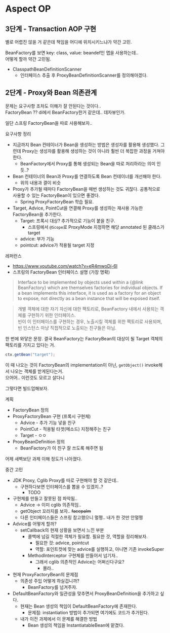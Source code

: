 # Aspect OP

## 3단계 - Transaction AOP 구현

별로 어렵진 않을 거 같은데 책임을 어디에 위치시키느냐가 약간 고민.  

BeanFactory를 보면 key: class, value: beandef인 맵을 사용하는데..  
어떻게 할까 약간 고민됨.  

- ClasspathBeanDefinitionScanner
    - 인터페이스 추출 후 ProxyBeanDefinitionScanner를 정의해야겠다.   


## 2단계 - Proxy와 Bean 의존관계

문제는 요구사항 조차도 이해가 잘 안된다는 것이다..  
FactoryBean ?? di에서 BeanFactory한거 같은데.. 데자뷰인가.  

일단 스프링 FactoryBean을 따로 사용해보자..  

요구사항 정리

- 지금까지 Bean 컨테이너가 Bean을 생성하는 방법은 생성자를 활용해 생성했다. 그런데 Proxy는 생성자를 활용해 생성하는 것이 아니라 훨씬 더 복잡한 과정을 거쳐야 한다.
    - BeanFactory에서 Proxy를 통해 생성되는 Bean을 따로 처리하라는 의미 인듯..?
- Bean 컨테이너의 Bean과 Proxy를 연결하도록 Bean 컨테이너를 개선해야 한다.
    - 위의 내용과 결이 비슷
- Proxy가 추가될 때마다 FactoryBean을 매번 생성하는 것도 귀찮다. 공통적으로 사용할 수 있는 FactoryBean이 있으면 좋겠다.
    - Spring ProxyFactoryBean 학습 필요.  
- Target, Advice, PointCut을 연결해 Proxy를 생성하는 재사용 가능한 FactoryBean을 추가한다.
    - Target: 프록시 대상? 추가적으로 기능이 붙을 친구.  
        - 스프링에서 `@Scope`로 ProxyMode 지정하면 해당 annotated 된 클래스가 target
    - advice: 부가 기능
    - pointcut: advice가 적용될 target 지정
 
레퍼런스

- https://www.youtube.com/watch?v=eR4mwoDj-6I
- 스프링의 FactoryBean 인터페이스 설명 (가장 명확)

> Interface to be implemented by objects used within a {@link BeanFactory} which
> are themselves factories for individual objects. If a bean implements this
> interface, it is used as a factory for an object to expose, not directly as a
> bean instance that will be exposed itself.

> 개별 객체에 대한 자기 자신에 대한 팩토리로, BeanFactory 내에서 사용되는 객체를 구현하기 위한 인터페이스.  
> 빈이 이 인터페이스를 구현하는 경우, 노출시킬 객체를 위한 팩토리로 사용되며, 빈 인스턴스 마냥 직접적으로 노출되는 친구들은 아님.

한 번에 와닿은 문장. 결국 BeanFactory는 FactoryBean의 대상이 될 Target 객체의 팩토리를 가지고 있다는 거.  

```java
ctx.getBean("target");
```

이 때 나오는 것이 FactoryBean의 implementation이 아닌, `getObject()` invoke해서 나오는 객체를 받게된다는거.  
으어어.. 이런것도 모르고 살다니  

그렇다면 빌드업해보자.  

계획

- FactoryBean 정의
- ProxyFactoryBean 구현 (프록시 구현체)
    - Advice - 추가 기능 넣을 친구
    - PointCut - 적용될 타겟(메소드) 지정해주는 친구 
    - Target - ㅇㅇ
- ProxyBeanDefinition 정의
    - BeanFactory가 이 친구 잘 쓰도록 해주면 됨 
    
어제 새벽보단 과제 이해 정도가 나아졌다. 

중간 고민

- JDK Proxy, Cglib Proxy를 따로 구현해야 할 것 같은데..
    - 구현하다보면 인터페이스를 뽑을 수 있겠지..?
        - TODO
- 구현체를 만들고 잘못된 점 파악됨..
    - Advice -> 이미 cglib 의존적임..
    - getObject 꼬라지를 보자.. ~~facepalm~~
    - 다른 인터페이스들은 스프링 참고했으니 멀쩡.. 내가 한 것만 안멀쩡
- Advice를 어떻게 할까?  
    - setCallback의 현재 상황을 보면서 느낀 부분
        - 콜백에 넘길 적절한 객체가 필요함. 필요한 것, 역할을 정리해보자.
            - 필요한 것: advice, pointcut
            - 역할: 포인트컷에 맞는 advice를 실행하고, 아니면 기존 invokeSuper
        - MethodInterceptor 구현체를 만들어서 넘기자..
            - 그래서 cglib 의존적인 Advice는 어쩌신다구요?
                - 몰라..
- 현재 ProxyFactoryBean의 문제점
    - 의존성 주입 어떻게 하실겁니까?  
        - BeanFactory를 넘겨주자.
- DefaultBeanFactory와 일관성을 맞추면서 ProxyBeanDefinition을 추가하고 싶다.
    - 현재는 Bean 생성의 책임이 DefaultBeanFactory에 존재한다.
        - 문제점: instantiation 방법이 추가되면 여기에도 코드가 추가된다.  
    - 내가 이전 과제에서 이 문제를 해결한 방법
        - Bean 생성의 책임을 InstantiatableBean에 맡겼다.  
    
